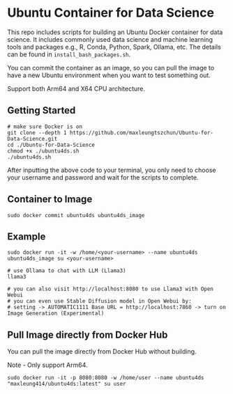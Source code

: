 # Ubuntu Container for Data Science
This repo includes scripts for building an Ubuntu Docker container for data science. It includes commonly used data science and machine learning tools and packages e.g., R, Conda, Python, Spark, Ollama, etc. The details can be found in `install_bash_packages.sh`.

You can commit the container as an image, so you can pull the image to have a new Ubuntu environment when you want to test something out.

Support both Arm64 and X64 CPU architecture.

## Getting Started
```shell
# make sure Docker is on
git clone --depth 1 https://github.com/maxleungtszchun/Ubuntu-for-Data-Science.git
cd ./Ubuntu-for-Data-Science
chmod +x ./ubuntu4ds.sh
./ubuntu4ds.sh
```

After inputting the above code to your terminal, you only need to choose your username and password and wait for the scripts to complete.

## Container to Image
```shell
sudo docker commit ubuntu4ds ubuntu4ds_image
```

## Example
```shell
sudo docker run -it -w /home/<your-username> --name ubuntu4ds ubuntu4ds_image su <your-username>

# use Ollama to chat with LLM (Llama3)
llama3

# you can also visit http://localhost:8080 to use Llama3 with Open Webui
# you can even use Stable Diffusion model in Open Webui by:
# setting -> AUTOMATIC1111 Base URL = http://localhost:7860 -> turn on Image Generation (Experimental)
```

## Pull Image directly from Docker Hub
You can pull the image directly from Docker Hub without building.

Note - Only support Arm64.
```shell
sudo docker run -it -p 8080:8080 -w /home/user --name ubuntu4ds "maxleung414/ubuntu4ds:latest" su user
```